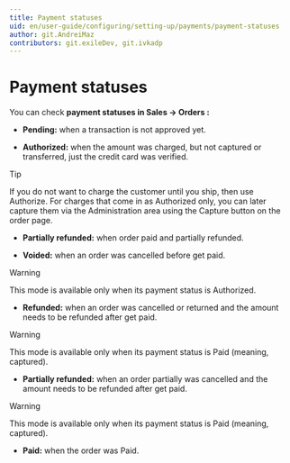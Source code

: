 ```yaml
---
title: Payment statuses
uid: en/user-guide/configuring/setting-up/payments/payment-statuses
author: git.AndreiMaz
contributors: git.exileDev, git.ivkadp
---
```

# Payment statuses

You can check **payment statuses in Sales → Orders :**

* **Pending:** when a transaction is not approved yet.

* **Authorized:** when the amount was charged, but not captured or transferred, just the credit card was verified.

> [!TIP]
  > If you do not want to charge the customer until you ship, then use Authorize. For charges that come in as Authorized only, you can later capture them via the Administration area using the Capture button on the order page.

* **Partially refunded:** when order paid and partially refunded.

* **Voided:** when an order was cancelled before get paid.

> [!WARNING]
  > This mode is available only when its payment status is Authorized.

* **Refunded:** when an order was cancelled or returned and the amount needs to be refunded after get paid.

> [!WARNING]
  > This mode is available only when its payment status is Paid (meaning, captured).

* **Partially refunded:** when an order partially was cancelled and the amount needs to be refunded after get paid.

> [!WARNING]
  > This mode is available only when its payment status is Paid (meaning, captured).

* **Paid:** when the order was Paid.
